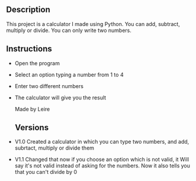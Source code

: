 ## Description

This project is a calculator I made using Python.
You can add, subtract, multiply or divide.
You can only write two numbers.

## Instructions

* Open the program
* Select an option typing a number from 1 to 4
* Enter two different numbers
* The calculator will give you the result

  Made by Leire

  

  ## Versions

* V1.0 Created a calculator in which you can type two numbers, and add, subrtact, multiply or divide them
* V1.1 Changed that now if you choose an option which is not valid, it Will say it's not valid instead of asking for the numbers. Now it also tells you that you can't divide by 0
